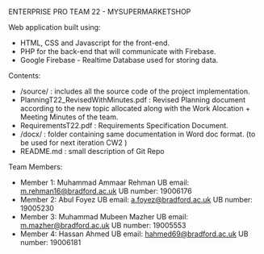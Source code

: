 ENTERPRISE PRO TEAM 22 - MYSUPERMARKETSHOP

Web application built using:
- HTML, CSS and Javascript for the front-end.
- PHP for the back-end that will communicate with Firebase.
- Google Firebase - Realtime Database used for storing data.

Contents:
- /source/ : includes all the source code of the project implementation.
- PlanningT22_RevisedWithMinutes.pdf : Revised Planning document according to the new topic allocated along with the Work Alocation + Meeting Minutes of the team.
- RequirementsT22.pdf : Requirements Specification Document.
- /docx/ : folder containing same documentation in Word doc format. (to be used for next iteration CW2 )
- README.md : small description of Git Repo

Team Members:
- Member 1: Muhammad Ammaar Rehman 
UB email: m.rehman16@bradford.ac.uk 
UB number: 19006176
- Member 2: Abul Foyez 
UB email: a.foyez@bradford.ac.uk
UB number: 19005230
- Member 3: Muhammad Mubeen Mazher 
UB email: m.mazher@bradford.ac.uk
UB number: 19005553
- Member 4: Hassan Ahmed 
UB email: hahmed69@bradford.ac.uk
UB number: 19006181
